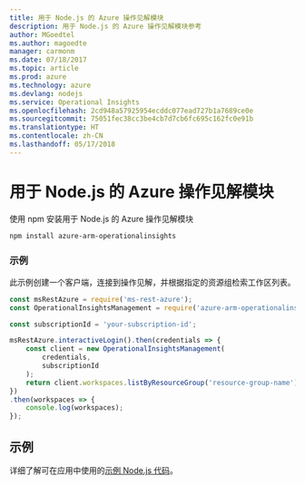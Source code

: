 ```yaml
---
title: 用于 Node.js 的 Azure 操作见解模块
description: 用于 Node.js 的 Azure 操作见解模块参考
author: MGoedtel
ms.author: magoedte
manager: carmonm
ms.date: 07/18/2017
ms.topic: article
ms.prod: azure
ms.technology: azure
ms.devlang: nodejs
ms.service: Operational Insights
ms.openlocfilehash: 2cd948a57925954ecddc077ead727b1a7689ce0e
ms.sourcegitcommit: 75051fec38cc3be4cb7d7cb6fc695c162fc0e91b
ms.translationtype: HT
ms.contentlocale: zh-CN
ms.lasthandoff: 05/17/2018
---
```

# <a name="azure-operational-insights-modules-for-nodejs"></a>用于 Node.js 的 Azure 操作见解模块

使用 npm 安装用于 Node.js 的 Azure 操作见解模块

```bash
npm install azure-arm-operationalinsights
```

### <a name="example"></a>示例 

此示例创建一个客户端，连接到操作见解，并根据指定的资源组检索工作区列表。

```javascript
const msRestAzure = require('ms-rest-azure');
const OperationalInsightsManagement = require('azure-arm-operationalinsights');

const subscriptionId = 'your-subscription-id';

msRestAzure.interactiveLogin().then(credentials => {
    const client = new OperationalInsightsManagement(
        credentials,
        subscriptionId
    );
    return client.workspaces.listByResourceGroup('resource-group-name');
})
.then(workspaces => {
    console.log(workspaces);
});
``` 

## <a name="samples"></a>示例

详细了解可在应用中使用的[示例 Node.js 代码](https://azure.microsoft.com/resources/samples/?platform=nodejs)。
